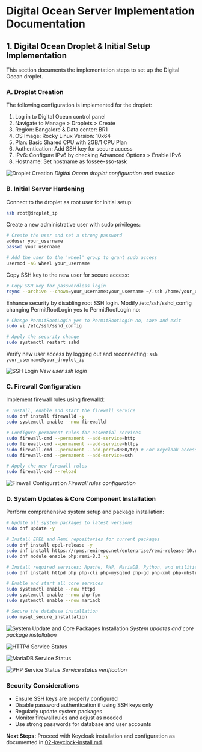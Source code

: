 # Digital Ocean Server Implementation Documentation

## 1. Digital Ocean Droplet & Initial Setup Implementation

This section documents the implementation steps to set up the Digital Ocean droplet.

### A. Droplet Creation

The following configuration is implemented for the droplet:

1. Log in to Digital Ocean control panel
2. Navigate to Manage > Droplets > Create
3. Region: Bangalore & Data center: BR1
4. OS Image: Rocky Linux Version: 10x64
5. Plan: Basic Shared CPU with 2GB/1 CPU Plan
6. Authentication: Add SSH key for secure access
7. IPv6: Configure IPv6 by checking Advanced Options > Enable IPv6
8. Hostname: Set hostname as fossee-sso-task

![Droplet Creation](./screenshots/01-images/droplet-overview.png)
*Digital Ocean droplet configuration and creation*

### B. Initial Server Hardening

Connect to the droplet as root user for initial setup:

```bash
ssh root@droplet_ip
```

Create a new administrative user with sudo privileges:

```bash
# Create the user and set a strong password
adduser your_username
passwd your_username

# Add the user to the 'wheel' group to grant sudo access
usermod -aG wheel your_username
```

Copy SSH key to the new user for secure access:

```bash
# Copy SSH key for passwordless login
rsync --archive --chown=your_username:your_username ~/.ssh /home/your_username
```

Enhance security by disabling root SSH login. Modify /etc/ssh/sshd_config changing PermitRootLogin yes to PermitRootLogin no:

```bash
# Change PermitRootLogin yes to PermitRootLogin no, save and exit
sudo vi /etc/ssh/sshd_config
```

```bash
# Apply the security change
sudo systemctl restart sshd
```

Verify new user access by logging out and reconnecting: `ssh your_username@your_droplet_ip`

![SSH Login](./screenshots/01-images/ssh-login.png)
*New user ssh login*

### C. Firewall Configuration

Implement firewall rules using firewalld:

```bash
# Install, enable and start the firewall service
sudo dnf install firewalld -y
sudo systemctl enable --now firewalld

# Configure permanent rules for essential services
sudo firewall-cmd --permanent --add-service=http
sudo firewall-cmd --permanent --add-service=https
sudo firewall-cmd --permanent --add-port=8080/tcp # For Keycloak access
sudo firewall-cmd --permanent --add-service=ssh

# Apply the new firewall rules
sudo firewall-cmd --reload
```

![Firewall Configuration](./screenshots/01-images/firewall-status.png)
*Firewall rules configuration*

### D. System Updates & Core Component Installation

Perform comprehensive system setup and package installation:

```bash
# Update all system packages to latest versions
sudo dnf update -y

# Install EPEL and Remi repositories for current packages
sudo dnf install epel-release -y
sudo dnf install https://rpms.remirepo.net/enterprise/remi-release-10.rpm -y
sudo dnf module enable php:remi-8.3 -y

# Install required services: Apache, PHP, MariaDB, Python, and utilities
sudo dnf install httpd php php-cli php-mysqlnd php-gd php-xml php-mbstring php-json php-fpm mariadb-server python3 python3-pip unzip wget -y

# Enable and start all core services
sudo systemctl enable --now httpd
sudo systemctl enable --now php-fpm
sudo systemctl enable --now mariadb

# Secure the database installation
sudo mysql_secure_installation
```

![System Update and Core Packages Installation](./screenshots/01-images/update.png)
*System updates and core package installation*

![HTTPd Service Status](./screenshots/01-images/httpd-status.png)

![MariaDB Service Status](./screenshots/01-images/mariadb-status.png)

![PHP Service Status](./screenshots/01-images/php-status.png)
*Service status verification*

### Security Considerations

- Ensure SSH keys are properly configured
- Disable password authentication if using SSH keys only
- Regularly update system packages
- Monitor firewall rules and adjust as needed
- Use strong passwords for database and user accounts

**Next Steps:** Proceed with Keycloak installation and configuration as documented in [02-keyclock-install.md](02-keyclock-install.md).



